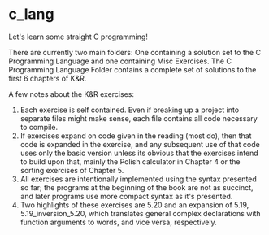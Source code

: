 # c_lang
Let's learn some straight C programming!

There are currently two main folders: One containing a solution set to the C Programming Language and one containing Misc Exercises.
The C Programming Language Folder contains a complete set of solutions to the first 6 chapters of K&R. 

A few notes about the K&R exercises:
1. Each exercise is self contained. Even if breaking up a project into separate files might make sense, each file contains all code necessary to compile. 
2. If exercises expand on code given in the reading (most do), then that code is expanded in the exercise, and any subsequent use of that code uses only the basic version unless its obvious that the exercises intend to build upon that, mainly the Polish calculator in Chapter 4 or the sorting exercises of Chapter 5.
3. All exercises are intentionally implemented using the syntax presented so far; the programs at the beginning of the book are not as succinct, and later programs use more compact syntax as it's presented.
4. Two highlights of these exercises are 5.20 and an expansion of 5.19, 5.19_inversion_5.20, which translates general complex declarations with function arguments to words, and vice versa, respectively.
